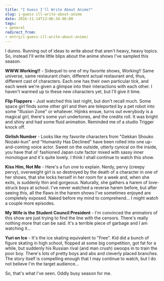 ```yaml
---
title: "I Guess I'll Write About Anime?"
slug: i-guess-ill-write-about-anime
date: 2016-11-14T13:06:34-06:00
tags:
- general
redirect_from:
- entry/i-guess-ill-write-about-anime/
---
```

I dunno. Running out of ideas to write about that aren't heavy, heavy topics. So, instead I'll write little blips about the anime shows I've sampled this season.

**WWW.Working!!** - Sidequel to one of my favorite shows, Working!! Same universe, same restaurant chain, different actual restaurant and, thus, different cast of characters. Each one has their own particular tick, and each week we're given a glimpse into their interactions with each other. I haven't warmed up to these new characters yet, but I'll give it time.

**Flip Flappers** - Just watched this last night, but don't recall much. Some space girl finds some other girl and then are teleported by a pet robot into some "Illusion Zone" or whatever. Hijinks ensue, turns out everybody is a magical girl, there's some yuri undertones, and the credits roll. It was bright and shiny and had some fluid animation. Reminded me of a studio Trigger knock off.

**Girlish Number** - Looks like my favorite characters from "Gekkan Shouko Nozaki-kun" and "Humanity Has Declined" have been rolled into one up-and-coming voice actor. Sweet on the outside, utterly cynical on the inside, you have that ol' fashioned Japan cute factor mixed with sassy inner monologue and it's quite lovely. I think I shall continue to watch this show.

**Kiss Him, Not Me** - Here's a fun one to explain. Nerdy, pervy (creepy pervy), overweight girl is so destroyed by the death of a character in one of her shows, that she locks herself in her room for a week and, when she exits, is suddenly thin and gorgeous. Naturally, she gathers a harem of love-struck boys at school. I've never watched a reverse harem before, but after seeing this, all the flaws in the harem shows I've sometimes enjoyed are completely exposed. Naked before my mind to comprehend... I might watch a couple more episodes.

**My Wife is the Student Council President** - I'm convinced the animators of this show are just trying to find the line with the censors. There's really nothing more that can be said. It's a terrible piece of garbage and I am watching it...

**Yuri on Ice** - It's the ice skating equivalent to "Free". Kid did a bunch of figure skating in high school, flopped at some big competition, got fat for a while, but suddenly his Russian rival (and man crush) swoops in to train the poor boy. There's lots of pretty boys and abs and cleverly placed branches. The story itself is compelling enough that I may continue to watch, but I do not believe I'm the target audience...

So, that's what I've seen. Oddly busy season for me.
